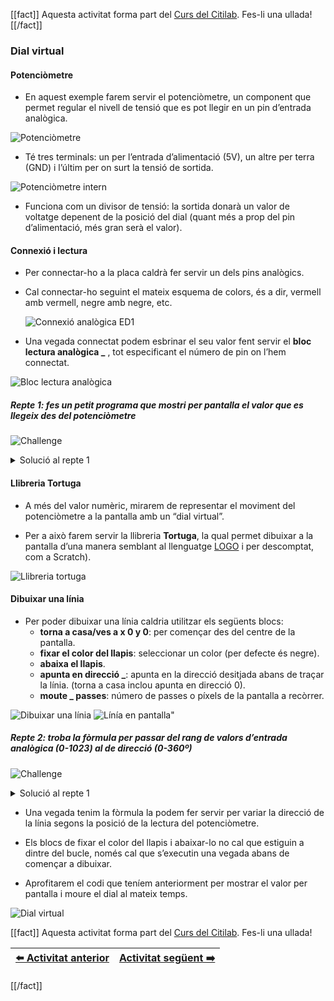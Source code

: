 [[fact]]
Aquesta activitat forma part del [Curs del Citilab](../citilab-course-ca). Fes-li una ullada!
[[/fact]]

### Dial virtual

#### Potenciòmetre

- En aquest exemple farem servir el potenciòmetre, un component que permet regular el nivell de tensió que es pot llegir en un pin d’entrada analògica.

![Potenciòmetre](cm04-01-potenciometre1.png)

- Té tres terminals: un per l’entrada d’alimentació (5V), un altre per terra (GND) i l’últim per on surt la tensió de sortida.

![Potenciòmetre intern](cm04-02-potenciometre2.png)

- Funciona com un divisor de tensió: la sortida donarà un valor de voltatge depenent de la posició del dial (quant més a prop del pin d’alimentació, més gran serà el valor).

#### Connexió i lectura

- Per connectar-ho a la placa caldrà fer servir un dels pins analògics.

- Cal connectar-ho seguint el mateix esquema de colors, és a dir, vermell amb vermell, negre amb negre, etc.

  ![Connexió analògica ED1](cm04-03-ed1-a1.png)

- Una vegada connectat podem esbrinar el seu valor fent servir el **bloc lectura analògica _** , tot especificant el número de pin on l’hem connectat.

![Bloc lectura analògica](cm04-04-lectura-analogica.png)

##### Repte 1: fes un petit programa que mostri per pantalla el valor que es llegeix des del potenciòmetre

![Challenge](cm-challenge.png)

<details>
  <summary>Solució al repte 1</summary>
    

![Importat llibreria TFT](cm04-05-llibreria-tft.png)


      

![Solució repte 1](cm04-s1.png)


</details>

#### Llibreria Tortuga

- A més del valor numèric, mirarem de representar el moviment del potenciòmetre a la pantalla amb un “dial virtual”.

- Per a això farem servir la llibreria **Tortuga**, la qual permet dibuixar a la pantalla d’una manera semblant al llenguatge [LOGO](https://ca.wikipedia.org/wiki/Llenguatge_de_programaci%C3%B3_Logo) i per descomptat, com a Scratch).

![Llibreria tortuga](cm04-06-llibreria-tortuga.png)

#### Dibuixar una línia

- Per poder dibuixar una línia caldria utilitzar els següents blocs:
  - **torna a casa/ves a x 0 y 0**: per començar des del centre de la pantalla.
  - **fixar el color del llapis**: seleccionar un color (per defecte és negre).
  - **abaixa el llapis**.
  - **apunta en direcció _**: apunta en la direcció desitjada abans de traçar la línia. (torna a casa inclou apunta en direcció 0).
  - **moute _ passes**: número de passes o píxels de la pantalla a recòrrer.

![Dibuixar una línia](cm04-07-linia.png) ![Línía en pantalla"](cm04-08-linia-real.png)

##### Repte 2: troba la fòrmula per passar del rang de valors d’entrada analògica (0-1023) al de direcció (0-360º)

![Challenge](cm-challenge.png)

<details>
  <summary>Solució al repte 1</summary>
      

![Solució repte 1](cm04-s2.png)


</details>

- Una vegada tenim la fòrmula la podem fer servir per variar la direcció de la línia segons la posició de la lectura del potenciòmetre.

- Els blocs de fixar el color del llapis i abaixar-lo no cal que estiguin a dintre del bucle, només cal que s’executin una vegada abans de començar a dibuixar.

- Aprofitarem el codi que teníem anteriorment per mostrar el valor per pantalla i moure el dial al mateix temps.

![Dial virtual](cm04-09-dial-virtual.png)

[[fact]]
Aquesta activitat forma part del [Curs del Citilab](../citilab-course-ca). Fes-li una ullada!

| [⬅️ Activitat anterior](../citilab-course-03-ca) | [Activitat següent ➡️](../citilab-course-05-ca) |
|--|--|

[[/fact]]
